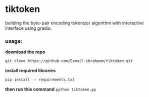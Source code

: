 # tiktoken
building the byte-pair encoding tokenizer algorithm with interactive interface using gradio.

### usage:
**download the repo**
```Bash
git clone https://github.com/Esmail-ibraheem/tiktoken.git
```

**install required libraries**
```Bash
pip install -r requirements.txt
```

**then run this command**
`python tiktoken.py`
